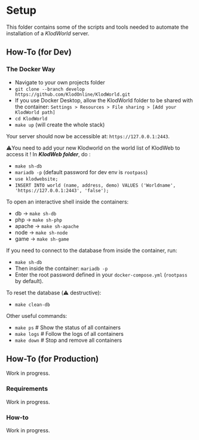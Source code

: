 # Setup

This folder contains some of the scripts and tools needed to automate the installation of a _KlodWorld_ server.

## How-To (for Dev)
### The Docker Way
 - Navigate to your own projects folder
 - `git clone --branch develop https://github.com/KlodOnline/KlodWorld.git`
 - If you use Docker Desktop, allow the KlodWorld folder to be shared with the container:
   `Settings > Resources > File sharing > [Add your KlodWorld path]`
 - `cd KlodWorld`
 - `make up` (will create the whole stack)

Your server should now be accessible at: `https://127.0.0.1:2443`.

⚠️You need to add your new Klodworld on the world list of KlodWeb to access it ! In ***KlodWeb folder***, do :
   - `make sh-db`
   - `mariadb -p` (default password for dev env is `rootpass`)
   - `use klodwebsite;`
   - `INSERT INTO world (name, address, demo) VALUES ('Worldname', 'https://127.0.0.1:2443', 'false');`

To open an interactive shell inside the containers:
   - db     → `make sh-db`
   - php    → `make sh-php`
   - apache → `make sh-apache`
   - node   → `make sh-node`
   - game   → `make sh-game`

If you need to connect to the database from inside the container, run:
- `make sh-db`
- Then inside the container: `mariadb -p`
- Enter the root password defined in your `docker-compose.yml` (`rootpass` by default).

To reset the database (⚠️ destructive):
- `make clean-db`

Other useful commands:
- `make ps`   # Show the status of all containers
- `make logs` # Follow the logs of all containers
- `make down` # Stop and remove all containers

## How-To (for Production)
Work in progress.

### Requirements
Work in progress.

### How-to
Work in progress.

